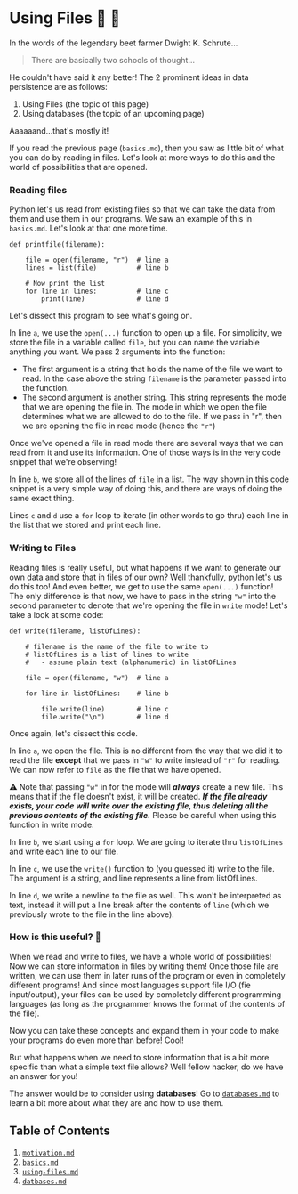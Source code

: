 # Using Files 📄 📃

In the words of the legendary beet farmer Dwight K. Schrute...
>There are basically two schools of thought...

He couldn't have said it any better! The 2 prominent
ideas in data persistence are as follows:
1. Using Files (the topic of this page)
2. Using databases (the topic of an upcoming page)

Aaaaaand...that's mostly it!

If you read the previous page (`basics.md`), then you saw
as little bit of what you can do by reading in files. Let's
look at more ways to do this and the world of possibilities
that are opened.

### Reading files

Python let's us read from existing files so that we can take
the data from them and use them in our programs. We saw an
example of this in `basics.md`. Let's look at that one more
time.

```
def printfile(filename):

    file = open(filename, "r")  # line a
    lines = list(file)          # line b

    # Now print the list
    for line in lines:          # line c
        print(line)             # line d

```

Let's dissect this program to see what's going on.

In line `a`, we use the `open(...)` function to open up a
file. For simplicity, we store the file in a variable
called `file`, but you can name the variable anything
you want. We pass 2 arguments into the function:
* The first argument is a string that holds the name of
  the file we want to read. In the case above the string `filename` is the parameter passed into the function.
* The second argument is another string. This string
  represents the mode that we are opening the file in.
  The mode in which we open the file determines what we
  are allowed to do to the file. If we pass in "r", then
  we are opening the file in read mode (hence the `"r"`)

Once we've opened a file in read mode there are several
ways that we can read from it and use its information.
One of those ways is in the very code snippet that we're
observing!

In line `b`, we store all of the lines of `file`
in a list. The way shown in this code snippet is
a very simple way of doing this, and there are ways
of doing the same exact thing.

Lines `c` and `d` use a `for` loop to iterate (in other words to go thru) each line in the list that we stored and print each line.

### Writing to Files

Reading files is really useful, but what happens if we want to generate our own data and store that in files of our own? Well thankfully, python let's us do this too! And even better, we get to use the same `open(...)` function! The only difference is that now, we have to pass in the string `"w"` into the second parameter to denote that we're opening the file in `write` mode! Let's take a look at some
code:

```
def write(filename, listOfLines):

    # filename is the name of the file to write to
    # listOfLines is a list of lines to write
    #   - assume plain text (alphanumeric) in listOfLines

    file = open(filename, "w")  # line a

    for line in listOfLines:    # line b

        file.write(line)        # line c
        file.write("\n")        # line d

```

Once again, let's dissect this code.

In line `a`, we open the file. This is no different from the way that we did it to read the file **except** that we pass in `"w"` to write instead of `"r"` for reading. We can now refer to `file` as the file that we have opened.

:warning: Note that passing `"w"` in for the mode will *__always__* create a new file. This means that if the file doesn't exist, it will be created. *__If the file already exists, your code will write over the existing file, thus deleting all the previous contents of the existing file.__* Please be careful when using this function in write mode.

In line `b`, we start using a `for` loop. We are going to iterate thru `listOfLines` and write each line to our file.

In line `c`, we use the `write()` function to (you guessed it) write to the file. The argument is a string, and line represents a line from listOfLines.

In line `d`, we write a newline to the file as well. This won't be interpreted as text, instead it will put a line break after the contents of `line` (which we previously wrote to the file in the line above).

### How is this useful? 🤔

When we read and write to files, we have a whole world of possibilities! Now we can store information in files by writing them! Once those file are written, we can use them in later runs of the program or even in completely different programs! And since most languages support file I/O (fie input/output), your files can be used by completely different programming languages (as long as the programmer knows the format of the contents of the file).

Now you can take these concepts and expand them in your code to make your programs do even more than before! Cool!

But what happens when we need to store information that is a bit more specific than what a simple text file allows?
Well fellow hacker, do we have an answer for you!

The answer would be to consider using **databases**! Go to [`databases.md`](./databases.md) to learn a bit more about what they are and how to use them.

## Table of Contents
1. [`motivation.md`](./motivation.md)
2. [`basics.md`](./basics.md)
3. [`using-files.md`](./using-files.md)
4. [`datbases.md`](./datbases.md)
